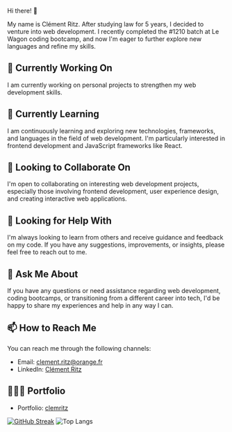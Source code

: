 Hi there! 👋

My name is Clément Ritz. After studying law for 5 years, I decided to venture into web development. I recently completed the #1210 batch at Le Wagon coding bootcamp, and now I'm eager to further explore new languages and refine my skills.

## 🔭 Currently Working On
I am currently working on personal projects to strengthen my web development skills.

## 🌱 Currently Learning
I am continuously learning and exploring new technologies, frameworks, and languages in the field of web development. I'm particularly interested in frontend development and JavaScript frameworks like React.

## 👯 Looking to Collaborate On
I'm open to collaborating on interesting web development projects, especially those involving frontend development, user experience design, and creating interactive web applications.

## 🤔 Looking for Help With
I'm always looking to learn from others and receive guidance and feedback on my code. If you have any suggestions, improvements, or insights, please feel free to reach out to me.

## 💬 Ask Me About
If you have any questions or need assistance regarding web development, coding bootcamps, or transitioning from a different career into tech, I'd be happy to share my experiences and help in any way I can.

## 📫 How to Reach Me
You can reach me through the following channels:
- Email: [clement.ritz@orange.fr](mailto:clement.ritz@orange.fr)
- LinkedIn: [Clément Ritz](https://www.linkedin.com/in/cl%C3%A9ment-ritz-0a0263280/)

## 👨🏼‍💻 Portfolio
- Portfolio: [clemritz](https://www.clemritz.com/)


[![GitHub Streak](https://streak-stats.demolab.com/?user=clemritz)](https://git.io/streak-stats)
![Top Langs](https://github-readme-stats.vercel.app/api/top-langs/?username=clemritz&layout=compact)

